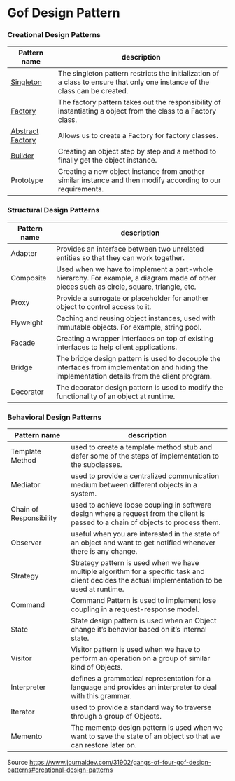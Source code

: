 # Gof Design Pattern

### Creational Design Patterns

| Pattern name     | description |
| --- | --- |
| [Singleton](https://github.com/sylvainGre/gof-design-pattern/tree/master/src/creational/singleton) | The singleton pattern restricts the initialization of a class to ensure that only one instance of the class can be created. |
| [Factory](https://github.com/sylvainGre/gof-design-pattern/tree/master/src/creational/factory) | The factory pattern takes out the responsibility of instantiating a object from the class to a Factory class.               |
| [Abstract Factory](https://github.com/sylvainGre/gof-design-pattern/tree/master/src/creational/abstractFactory) | Allows us to create a Factory for factory classes.                                                                          |
| [Builder](https://github.com/sylvainGre/gof-design-pattern/tree/master/src/creational/builder) | Creating an object step by step and a method to finally get the object instance.                                         |
| Prototype        | Creating a new object instance from another similar instance and then modify according to our requirements.                 |

### Structural Design Patterns

| Pattern name     | description |
| --- | --- |
| Adapter	|Provides an interface between two unrelated entities so that they can work together.|
| Composite|	Used when we have to implement a part-whole hierarchy. For example, a diagram made of other pieces such as circle, square, triangle, etc.|
|Proxy|	Provide a surrogate or placeholder for another object to control access to it.|
|Flyweight	|Caching and reusing object instances, used with immutable objects. For example, string pool.|
|Facade|	Creating a wrapper interfaces on top of existing interfaces to help client applications.|
|Bridge |The bridge design pattern is used to decouple the interfaces from implementation and hiding the implementation details from the client program.|
|Decorator	| The decorator design pattern is used to modify the functionality of an object at runtime.|

### Behavioral Design Patterns

| Pattern name | description |
| --- | --- |
| Template Method	| used to create a template method stub and defer some of the steps of implementation to the subclasses.|
|Mediator	|used to provide a centralized communication medium between different objects in a system.|
|Chain of Responsibility	|used to achieve loose coupling in software design where a request from the client is passed to a chain of objects to process them.|
|Observer|	useful when you are interested in the state of an object and want to get notified whenever there is any change.|
|Strategy|	Strategy pattern is used when we have multiple algorithm for a specific task and client decides the actual implementation to be used at runtime.|
|Command|	Command Pattern is used to implement lose coupling in a request-response model.|
|State|	State design pattern is used when an Object change it’s behavior based on it’s internal state.|
|Visitor|	Visitor pattern is used when we have to perform an operation on a group of similar kind of Objects.|
|Interpreter|	defines a grammatical representation for a language and provides an interpreter to deal with this grammar.|
|Iterator|	used to provide a standard way to traverse through a group of Objects.|
|Memento|	The memento design pattern is used when we want to save the state of an object so that we can restore later on.|

Source https://www.journaldev.com/31902/gangs-of-four-gof-design-patterns#creational-design-patterns
